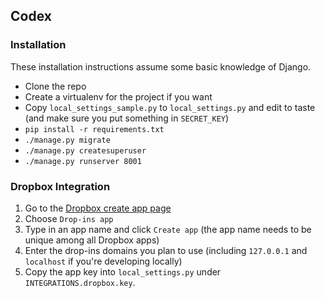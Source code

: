 ## Codex

### Installation

These installation instructions assume some basic knowledge of Django.

- Clone the repo
- Create a virtualenv for the project if you want
- Copy `local_settings_sample.py` to `local_settings.py` and edit to taste (and make sure you put something in `SECRET_KEY`)
- `pip install -r requirements.txt`
- `./manage.py migrate`
- `./manage.py createsuperuser`
- `./manage.py runserver 8001`

### Dropbox Integration

1. Go to the [Dropbox create app page](https://www.dropbox.com/developers/apps/create)
2. Choose `Drop-ins app`
3. Type in an app name and click `Create app` (the app name needs to be unique among all Dropbox apps)
4. Enter the drop-ins domains you plan to use (including `127.0.0.1` and `localhost` if you're developing locally)
5. Copy the app key into `local_settings.py` under `INTEGRATIONS.dropbox.key`.
